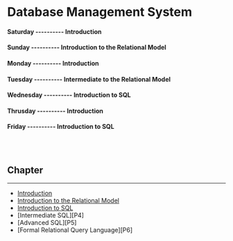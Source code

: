 <!--markdown practice-->
# Database Management System

#### **Saturday  ---------- Introduction</br>**
#### **Sunday    ---------- Introduction to the Relational Model</br>**
#### **Monday    ---------- Introduction</br>**
#### **Tuesday   ---------- Intermediate to the Relational Model</br>**
#### **Wednesday ---------- Introduction to SQL</br>**
#### **Thrusday  ---------- Introduction</br>**
#### **Friday    ---------- Introduction to SQL</br>**


## </br></br>Chapter
<hr/>

- [Introduction][P1]
- [Introduction to the Relational Model][P2]
- [Introduction to SQL][P3]
- [Intermediate SQL][P4]
- [Advanced SQL][P5]
- [Formal Relational Query Language][P6]





<!--Links-->
[P1]: https://github.com/HasanTarik-REC/Note-Collections/blob/Feature/Third%20Year/Odd%20Semester/Database%20Management%20System/Introduction.md
[P2]: https://github.com/HasanTarik-REC/Note-Collections/
[P3]: https://github.com/HasanTarik-REC/Note-Collections/

<!--End-->
